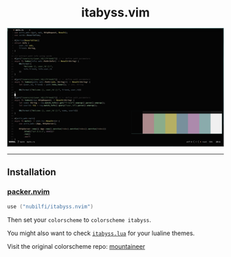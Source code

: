 <h1 align="center">itabyss.vim</h1>

<p align="center" 

![img](scrots/display.png) 

</p>

***

## Installation

### [packer.nvim](https://github.com/wbthomason/packer.nvim)

```lua
use ("nubilfi/itabyss.nvim")
```

Then set your `colorscheme` to `colorscheme itabyss`.

You might also want to check [`itabyss.lua`](https://github.com/nubilfi/itabyss.vim/autoload/lualine/themes) for your lualine themes.

Visit the original colorscheme repo: [mountaineer](https://github.com/TheNiteCoder/mountaineer.vim)
